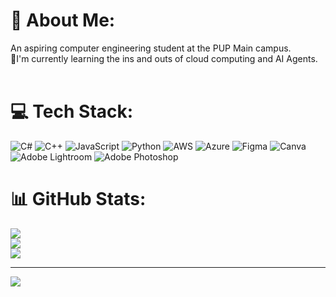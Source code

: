 # 💫 About Me:
An aspiring computer engineering student at the PUP Main campus.<br>🌱I'm currently learning the ins and outs of cloud computing and AI Agents.<br><br>


# 💻 Tech Stack:
![C#](https://img.shields.io/badge/c%23-%23239120.svg?style=for-the-badge&logo=csharp&logoColor=white) ![C++](https://img.shields.io/badge/c++-%2300599C.svg?style=for-the-badge&logo=c%2B%2B&logoColor=white) ![JavaScript](https://img.shields.io/badge/javascript-%23323330.svg?style=for-the-badge&logo=javascript&logoColor=%23F7DF1E) ![Python](https://img.shields.io/badge/python-3670A0?style=for-the-badge&logo=python&logoColor=ffdd54) ![AWS](https://img.shields.io/badge/AWS-%23FF9900.svg?style=for-the-badge&logo=amazon-aws&logoColor=white) ![Azure](https://img.shields.io/badge/azure-%230072C6.svg?style=for-the-badge&logo=microsoftazure&logoColor=white) ![Figma](https://img.shields.io/badge/figma-%23F24E1E.svg?style=for-the-badge&logo=figma&logoColor=white) ![Canva](https://img.shields.io/badge/Canva-%2300C4CC.svg?style=for-the-badge&logo=Canva&logoColor=white) ![Adobe Lightroom](https://img.shields.io/badge/Adobe%20Lightroom-31A8FF.svg?style=for-the-badge&logo=Adobe%20Lightroom&logoColor=white) ![Adobe Photoshop](https://img.shields.io/badge/adobe%20photoshop-%2331A8FF.svg?style=for-the-badge&logo=adobe%20photoshop&logoColor=white)
# 📊 GitHub Stats:
![](https://github-readme-stats.vercel.app/api?username=justinVillas&theme=dark&hide_border=false&include_all_commits=false&count_private=true)<br/>
![](https://nirzak-streak-stats.vercel.app/?user=justinVillas&theme=dark&hide_border=false)<br/>
![](https://github-readme-stats.vercel.app/api/top-langs/?username=justinVillas&theme=dark&hide_border=false&include_all_commits=false&count_private=true&layout=compact)

---
[![](https://visitcount.itsvg.in/api?id=justinVillas&icon=0&color=0)](https://visitcount.itsvg.in)

<!-- Proudly created with GPRM ( https://gprm.itsvg.in ) -->

